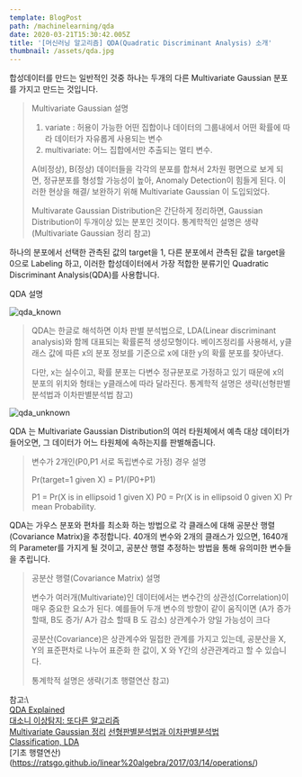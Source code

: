 ```yaml
---
template: BlogPost
path: /machinelearning/qda
date: 2020-03-21T15:30:42.005Z
title: '[머신러닝 알고리즘] QDA(Quadratic Discriminant Analysis) 소개'
thumbnail: /assets/qda.jpg
---
```

합성데이터를 만드는 일반적인 것중 하나는 두개의 다른 Multivariate Gaussian 분포를 가지고 만드는 것입니다. 

> Multivariate Gaussian 설명
>
> 1. variate : 허용이 가능한 어떤 집합이나 데이터의 그룹내에서 어떤 확률에 따라 데이터가 자유롭게 사용되는 변수
> 2. multivariate: 어느 집합에서만 추출되는 멀티 변수.
>
> A(비정상), B(정상) 데이터들을 각각의 분포를 합쳐서 2차원 평면으로 보게 되면, 정규분포를 형성할 가능성이 높아, Anomaly Detection이 힘들게 된다.  이러한 현상을 해결/ 보완하기 위해 Multivariate Gaussian 이 도입되었다. 
>
> Multivarate Gaussian Distribution은 간단하게 정리하면, Gaussian Distribution이 두개이상 있는 분포인 것이다.  통계학적인 설명은 생략 (Multivariate Gaussian 정리 참고)

하나의 분포에서 선택한 관측된 값의 target을 1, 다른 분포에서 관측된 값을 target을 0으로 Labeling 하고, 이러한 합성데이터에서 가장 적합한 분류기인 Quadratic Discriminant Analysis(QDA)를 사용합니다. 



QDA 설명

![qda_known](/assets/qda_known.png "qda_known")

> QDA는 한글로 해석하면 이차 판별 분석법으로, LDA(Linear discriminant analysis)와 함께 대표되는 확률론적 생성모형이다. 베이즈정리를 사용해서, y클래스 값에 따른 x의 분포 정보를 기준으로 x에 대한 y의 확률 분포를 찾아낸다. 
>
> 다만, x는 실수이고, 확률 분포는 다변수 정규분포로 가정하고 있기 때문에 x의 분포의 위치와 형태는 y클래스에 따라 달라진다. 통계학적 설명은 생략(선형판별분석법과 이차판별분석법 참고)

![qda_unknown](/assets/qda_unknown.png "qda_unknown")

QDA 는 Multivariate Gaussian Distribution의 여러 타원체에서 예측 대상 데이터가 들어오면, 그 데이터가 어느 타원체에 속하는지를 판별해줍니다. 

> 변수가 2개인(P0,P1 서로 독립변수로 가정) 경우 설명
>
> Pr(target=1 given X) = P1/(P0+P1)
>
> P1 = Pr(X is in ellipsoid 1 given X) P0 = Pr(X is in ellipsoid 0 given X)
> Pr mean Probability.

QDA는 가우스 분포와 편차를 최소화 하는 방법으로 각 클래스에 대해 공분산 행렬(Covariance Matrix)을 추정합니다.  40개의 변수와 2개의 클래스가 있으면, 1640개의 Parameter를 가지게 될 것이고, 공분산 행렬 추정하는 방법을 통해 유의미한 변수들을 추립니다.

> 공분산 행렬(Covariance Matrix) 설명
>
> 변수가 여러개(Multivariate)인 데이터에서는 변수간의 상관성(Correlation)이 매우 중요한 요소가 된다.  예를들어 두개 변수의 방향이 같이 움직이면 (A가 증가할때, B도 증가/ A가 감소 할때 B 도 감소) 상관계수가 양일 가능성이 크다
>
> 공분산(Covariance)은 상관계수와 밀접한 관계를 가지고 있는데,  공분산을 X, Y의 표준편차로 나누어 표준화 한 값이, X 와 Y간의 상관관계라고 할 수 있습니다. 
>
> 통계학적 설명은 생략(기초 행렬연산 참고)

참고:\  
[QDA Explained](https://www.kaggle.com/c/instant-gratification/discussion/93843)\
[대소니 이상탐지: 또다른 알고리즘](https://daeson.tistory.com/218)\
[Multivariate Gaussian 정리](https://www.sallys.space/blog/2018/03/20/multivariate-gaussian/) [선형판별분석법과 이차판별분석법](https://datascienceschool.net/view-notebook/2c6a8e003219446995f3d866ac8a6fd1/)\
[Classification, LDA](http://web.stanford.edu/class/stats202/content/lec9.pdf)\
[기초 행렬연산)(https://ratsgo.github.io/linear%20algebra/2017/03/14/operations/)
